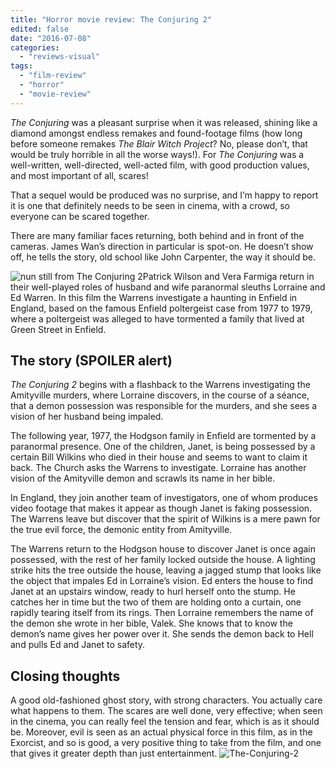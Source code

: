 ```yaml
---
title: "Horror movie review: The Conjuring 2"
edited: false
date: "2016-07-08"
categories:
  - "reviews-visual"
tags:
  - "film-review"
  - "horror"
  - "movie-review"
---
```


_The Conjuring_ was a pleasant surprise when it was released, shining like a diamond amongst endless remakes and found-footage films (how long before someone remakes _The Blair Witch Project_? No, please don’t, that would be truly horrible in all the worse ways!). For _The Conjuring_ was a well-written, well-directed, well-acted film, with good production values, and most important of all, scares!

That a sequel would be produced was no surprise, and I’m happy to report it is one that definitely needs to be seen in cinema, with a crowd, so everyone can be scared together.

There are many familiar faces returning, both behind and in front of the cameras. James Wan’s direction in particular is spot-on. He doesn’t show off, he tells the story, old school like John Carpenter, the way it should be.

![nun still from The Conjuring 2](https://hellbound.ca/wp-content/uploads/2016/07/the-conjuring-2-nun-300x169.jpg)Patrick Wilson and Vera Farmiga return in their well-played roles of husband and wife paranormal sleuths Lorraine and Ed Warren. In this film the Warrens investigate a haunting in Enfield in England, based on the famous Enfield poltergeist case from 1977 to 1979, where a poltergeist was alleged to have tormented a family that lived at Green Street in Enfield.

## The story (SPOILER alert)

_The Conjuring 2_ begins with a flashback to the Warrens investigating the Amityville murders, where Lorraine discovers, in the course of a séance, that a demon possession was responsible for the murders, and she sees a vision of her husband being impaled.

The following year, 1977, the Hodgson family in Enfield are tormented by a paranormal presence. One of the children, Janet, is being possessed by a certain Bill Wilkins who died in their house and seems to want to claim it back. The Church asks the Warrens to investigate. Lorraine has another vision of the Amityville demon and scrawls its name in her bible.

In England, they join another team of investigators, one of whom produces video footage that makes it appear as though Janet is faking possession. The Warrens leave but discover that the spirit of Wilkins is a mere pawn for the true evil force, the demonic entity from Amityville.

The Warrens return to the Hodgson house to discover Janet is once again possessed, with the rest of her family locked outside the house. A lighting strike hits the tree outside the house, leaving a jagged stump that looks like the object that impales Ed in Lorraine’s vision. Ed enters the house to find Janet at an upstairs window, ready to hurl herself onto the stump. He catches her in time but the two of them are holding onto a curtain, one rapidly tearing itself from its rings. Then Lorraine remembers the name of the demon she wrote in her bible, Valek. She knows that to know the demon’s name gives her power over it. She sends the demon back to Hell and pulls Ed and Janet to safety.

## Closing thoughts

A good old-fashioned ghost story, with strong characters. You actually care what happens to them. The scares are well done, very effective; when seen in the cinema, you can really feel the tension and fear, which is as it should be. Moreover, evil is seen as an actual physical force in this film, as in the Exorcist, and so is good, a very positive thing to take from the film, and one that gives it greater depth than just entertainment. ![The-Conjuring-2](https://hellbound.ca/wp-content/uploads/2016/07/The-Conjuring-2.jpg)
